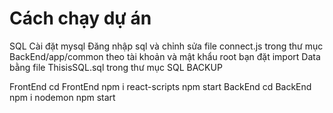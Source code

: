 # Cách chạy dự án
SQL
    Cài đặt mysql
    Đăng nhập sql và chỉnh sửa file connect.js trong thư mục BackEnd/app/common theo tài khoản và mật khẩu root bạn đặt
    import Data bằng file ThisisSQL.sql trong thư mục SQL BACKUP

FrontEnd
    cd FrontEnd
    npm i react-scripts
    npm start
BackEnd
    cd BackEnd
    npm i nodemon
    npm start